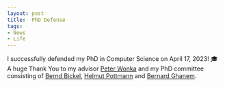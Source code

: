 ```yaml
---
layout: post
title:  PhD Defense
tags:
- News
- Life
---
```

I successfully defended my PhD in Computer Science on April 17, 2023! 🎓 A huge Thank You to my advisor <a href='http://peterwonka.net/'>Peter Wonka</a> and my PhD committee consisting of <a href='http://berndbickel.com'>Bernd Bickel</a>, <a href='https://cemse.kaust.edu.sa/cnr/people/person/helmut-pottmann'>Helmut Pottmann</a> and <a href='https://www.bernardghanem.com/'>Bernard Ghanem</a>.